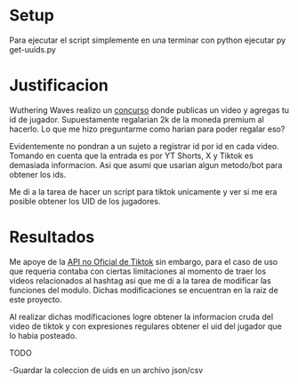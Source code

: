 # Setup
Para ejecutar el script simplemente en una terminar con python ejecutar py get-uuids.py

# Justificacion
Wuthering Waves realizo un [concurso](https://x.com/Wuthering_Waves/status/1799026649679433798) donde publicas un video y agregas tu id de jugador. Supuestamente regalarian 2k de la moneda premium al hacerlo. Lo que me hizo preguntarme como harian para poder regalar eso?

Evidentemente no pondran a un sujeto a registrar id por id en cada video. Tomando en cuenta que la entrada es por YT Shorts, X y Tiktok es demasiada informacion. Asi que asumi que usarian algun metodo/bot para obtener los ids.

Me di a la tarea de hacer un script para tiktok unicamente y ver si me era posible obtener los UID de los jugadores.

# Resultados

Me apoye de la [API no Oficial de Tiktok](https://github.com/davidteather/TikTok-Api) sin embargo, para el caso de uso que requeria contaba con ciertas limitaciones al momento de traer los videos relacionados al hashtag asi que me di a la tarea de modificar las funciones del modulo. Dichas modificaciones se encuentran en la raiz de este proyecto.

Al realizar dichas modificaciones logre obtener la informacion cruda del video de tiktok y con expresiones regulares obtener el uid del jugador que lo habia posteado.

TODO

-Guardar la coleccion de uids en un archivo json/csv